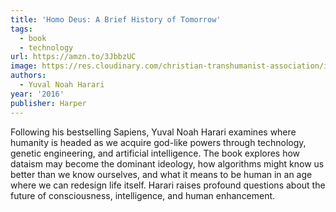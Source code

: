 ```yaml
---
title: 'Homo Deus: A Brief History of Tomorrow'
tags:
  - book
  - technology
url: https://amzn.to/3JbbzUC
image: https://res.cloudinary.com/christian-transhumanist-association/image/upload/v1760414399/books/homo-deus.jpg
authors:
  - Yuval Noah Harari
year: '2016'
publisher: Harper
---
```

Following his bestselling Sapiens, Yuval Noah Harari examines where humanity is headed as we acquire god-like powers through technology, genetic engineering, and artificial intelligence. The book explores how dataism may become the dominant ideology, how algorithms might know us better than we know ourselves, and what it means to be human in an age where we can redesign life itself. Harari raises profound questions about the future of consciousness, intelligence, and human enhancement.
